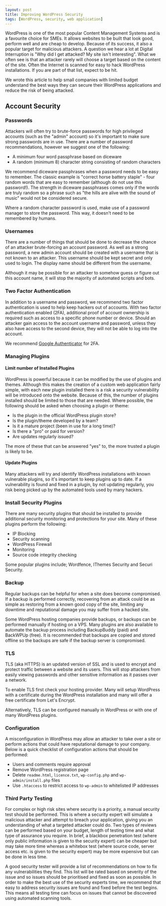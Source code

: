 ```yaml
---
layout: post
title: Improving WordPress Security
tags: [WordPress, security, web application]
---
```

WordPress is one of the most popular Content Management Systems and is a favourite choice for SMEs. It allows websites to be built that look good, perform well and are cheap to develop. Because of its success, it also a popular target for malicious attackers. A question we hear a lot at Digital Interruption is "Why did I get attacked? My site isn't interesting". What we often see is that an attacker rarely will choose a target based on the content of the site. Often the Internet is scanned for easy to hack WordPress installations. If you are part of that list, expect to be hit.

We wrote this article to help small companies with limited budget understand the best ways they can secure their WordPress applications and reduce the risk of being attacked.

## Account Security
### Passwords
Attackers will often try to brute-force passwords for high privileged accounts (such as the "admin" account) so it's important to make sure strong passwords are in use. There are a number of password recommendations, however we suggest one of the following:

- A minimum four word passphrase based on diceware
- A random (minimum 8) character string consisting of random characters

We recommend diceware passphrases when a password needs to be easy to remember. The classic example is "correct horse battery staple" - four random words that are easy to remember (although do not use this password!). The strength in diceware passphrases comes only if the words are truly random so a phrase such as "the hills are alive with the sound of music" would not be considered secure.

Where a random character password is used, make use of a password manager to store the password. This way, it doesn't need to be remembered by humans.

### Usernames
There are a number of things that should be done to decrease the chance of an attacker brute-forcing an account password. As well as a strong password, a new admin account should be created with a username that is not known to an attacker. This username should be kept secret and only used to login. The display name should be different from the username.

Although it may be possible for an attacker to somehow guess or figure out this account name, it will stop the majority of automated scripts and bots.

### Two Factor Authentication
In addition to a username and password, we recommend two factor authentication is used to help keep hackers out of accounts. With two factor authentication enabled (2FA), additional proof of account ownership is required such as access to a specific phone number or device. Should an attacker gain access to the account username and password, unless they also have access to the second device, they will not be able to log into the account.

We recommend [Google Authenticator](https://en-gb.wordpress.org/plugins/google-authenticator/) for 2FA.

### Managing Plugins
#### Limit number of Installed Plugins
WordPress is powerful because it can be modified by the use of plugins and themes. Although this makes the creation of a custom web application fairly simple, with each new plugin installed there is a risk a security vulnerability will be introduced onto the website. Because of this, the number of plugins installed should be limited to those that are needed. Where possible, the following should be asked when choosing a plugin or theme:

- Is the plugin in the official WordPress plugin store?
- Is the plugin/theme developed by a team?
- Is it a mature project (been in use for a long time)?
- Is there a "pro" or paid for version?
- Are updates regularly issued?

The more of these that can be answered "yes" to, the more trusted a plugin is likely to be.

#### Update Plugins
Many attackers will try and identify WordPress installations with known vulnerable plugins, so it's important to keep plugins up to date. If a vulnerability is found and fixed in a plugin, by not updating regularly, you risk being picked up by the automated tools used by many hackers.

### Install Security Plugins
There are many security plugins that should be installed to provide additional security monitoring and protections for your site. Many of these plugins perform the following:

- IP Blocking
- Security scanning
- WordPress Firewall
- Monitoring
- Source code integrity checking

Some popular plugins include; Wordfence, IThemes Security and Securi Security.

### Backup
Regular backups can be helpful for when a site does become compromised. If a backup is performed correctly, recovering from an attack could be as simple as restoring from a known good copy of the site, limiting any downtime and reputational damage you may suffer from a hacked site.

Some WordPress hosting companies provide backups, or backups can be performed manually if hosting on a VPS. Many plugins are also available to automate the backup process including BackupBuddy (paid) and BackWPUp (free). It is recommended that backups are copied and stored offline so the backups are safe if the backup server is compromised.

### TLS
TLS (aka HTTPS) is an updated version of SSL and is used to encrypt and protect traffic between a website and its users. This will stop attackers from easily viewing passwords and other sensitive information as it passes over a network.

To enable TLS first check your hosting provider. Many will setup WordPress with a certificate during the WordPress installation and many will offer a free certificate from Let's Encrypt.

Alternatively, TLS can be configured manually in WordPress or with one of many WordPress plugins.

### Configuration
A misconfiguration in WordPress may allow an attacker to take over a site or perform actions that could have reputational damage to your company. Below is a quick checklist of configuration actions that should be performed:

- Users and comments require approval
- Remove WordPress registration page
- Delete `readme.html`, `licence.txt`, `wp-config.php` and `wp-admin/install.php` files
- Use `.htaccess` to restrict access to `wp-admin` to whitelisted IP addresses

### Third Party Testing
For complex or high risk sites where security is a priority, a manual security test should be performed. This is where a security expert will simulate a malicious attacker and attempt to breach your application, giving you an understanding of what a targeted attacker could do. Two types of reviews can be performed based on your budget, length of testing time and what type of assurance you require. In brief, a blackbox penetration test (where only public information is given to the security expert) can be cheaper but may take more time whereas a whitebox test (where source code, server access etc. is given to the security expert) may be more expensive but can be done in less time.

A good security tester will provide a list of recommendations on how to fix any vulnerabilities they find. This list will be rated based on severity of the issue and so issues should be prioritised and fixed as soon as possible. In order to make the best use of the security experts time, we recommend that easy to address security issues are found and fixed before the test begins. This means all testing time can focus on issues that cannot be discovered using automated scanning tools.
